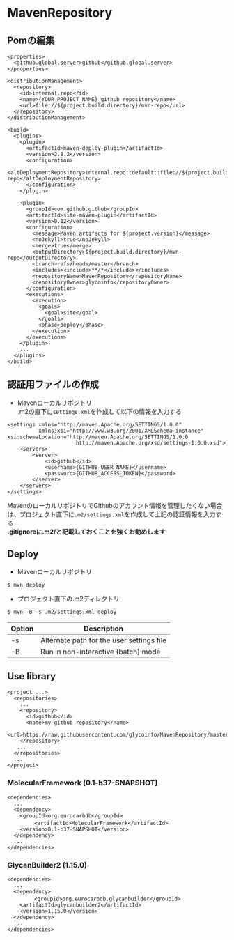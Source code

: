# MavenRepository

## Pomの編集
```
<properties>
  <github.global.server>github</github.global.server>
</properties>
```

```
<distributionManagement>
  <repository>
    <id>internal.repo</id>
    <name>{YOUR_PROJECT_NAME} github repository</name>
    <url>file://${project.build.directory}/mvn-repo</url>
  </repository>
</distributionManagement>
```

```
<build>
  <plugins>
    <plugin>
      <artifactId>maven-deploy-plugin</artifactId>
      <version>2.8.2</version>
      <configuration>
        <altDeploymentRepository>internal.repo::default::file://${project.build.directory}/mvn-repo</altDeploymentRepository>
      </configuration>
    </plugin>
      
    <plugin>
      <groupId>com.github.github</groupId>
      <artifactId>site-maven-plugin</artifactId>
      <version>0.12</version>
      <configuration>
        <message>Maven artifacts for ${project.version}</message>
        <noJekyll>true</noJekyll>
        <merge>true</merge>
        <outputDirectory>${project.build.directory}/mvn-repo</outputDirectory>
        <branch>refs/heads/master</branch>
        <includes><include>**/*</include></includes>
        <repositoryName>MavenRepository</repositoryName>
        <repositoryOwner>glycoinfo</repositoryOwner>
      </configuration>
      <executions>
        <execution>
          <goals>
            <goal>site</goal>
          </goals>
          <phase>deploy</phase>
        </execution>
      </executions>
    </plugin>
    ...
  </plugins>
</build>
```

## 認証用ファイルの作成

* Mavenローカルリポジトリ\
.m2の直下に`settings.xml`を作成して以下の情報を入力する
```
<settings xmlns="http://maven.Apache.org/SETTINGS/1.0.0"
          xmlns:xsi="http://www.w3.org/2001/XMLSchema-instance" xsi:schemaLocation="http://maven.Apache.org/SETTINGS/1.0.0
                      http://maven.Apache.org/xsd/settings-1.0.0.xsd">
    <servers>
        <server>
            <id>github</id>
            <username>{GITHUB_USER_NAME}</username>
            <password>{GITHUB_ACCESS_TOKEN}</password>
        </server>
    </servers>
</settings>
```

MavenのローカルリポジトリでGithubのアカウント情報を管理したくない場合は、プロジェクト直下に`.m2/settings.xml`を作成して上記の認証情報を入力する\
**.gitignoreに.m2/と記載しておくことを強くお勧めします**

## Deploy
* Mavenローカルリポジトリ
```
$ mvn deploy
```

* プロジェクト直下の.m2ディレクトリ
```
$ mvn -B -s .m2/settings.xml deploy
```

|Option|Description|
| -- | -- |
| -s |Alternate path for the user settings file|
| -B |Run in non-interactive (batch) mode| 

## Use library
```
<project ...>
  <repositories>
    ...
    <repository>
      <id>github</id>
      <name>my github repository</name>
      <url>https://raw.githubusercontent.com/glycoinfo/MavenRepository/master/</url>
    </repository>
   ...
  </repositories>
  ...
</project>
```

### MolecularFramework (0.1-b37-SNAPSHOT)
```
<dependencies>
  ...
  <dependency>
    <groupId>org.eurocarbdb</groupId>
　  　　　<artifactId>MolecularFramework</artifactId>
    <version>0.1-b37-SNAPSHOT</version>
  </dependency>
  ...
</dependencies>
```

### GlycanBuilder2 (1.15.0)
```
<dependencies>
  ...
  <dependency>
  　　　　<groupId>org.eurocarbdb.glycanbuilder</groupId>
    <artifactId>glycanbuilder2</artifactId>
    <version>1.15.0</version>
  </dependency>
  ...
</dependencies>
```
